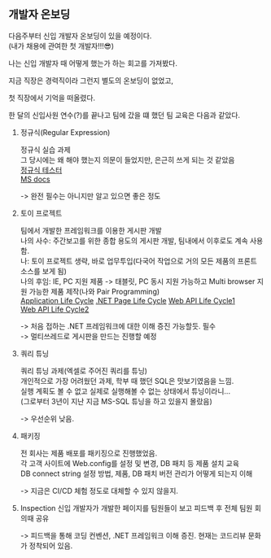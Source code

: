 ## 개발자 온보딩

다음주부터 신입 개발자 온보딩이 있을 예정이다.  
(내가 채용에 관여한 첫 개발자!!!😎)  

나는 신입 개발자 때 어떻게 했는가 하는 회고를 가져봤다.    

지금 직장은 경력직이라 그런지 별도의 온보딩이 없었고,  

첫 직장에서 기억을 떠올렸다.  

한 달의 신입사원 연수(?)를 끝나고 팀에 갔을 떄 했던 팀 교육은 다음과 같았다.

1. 정규식(Regular Expression)

   정규식 실습 과제  
   그 당시에는 왜 해야 했는지 의문이 들었지만, 은근히 쓰게 되는 것 같았음  
   [정규식 테스터](http://regexstorm.net/tester)  
   [MS docs](https://docs.microsoft.com/en-us/dotnet/standard/base-types/regular-expression-language-quick-reference)  

   -> 완전 필수는 아니지만 알고 있으면 좋은 정도

2. 토이 프로젝트

   팀에서 개발한 프레임워크를 이용한 게시판 개발  
   나의 사수: 주간보고를 위한 종합 용도의 게시판 개발, 팀내에서 이후로도 계속 사용함.  
   나: 토이 프로젝트 생략, 바로 업무투입(다국어 작업으로 거의 모든 제품의 프론트 소스를 보게 됨)  
   나의 후임: IE, PC 지원 제품 -> 태블릿, PC 동시 지원 가능하고 Multi browser 지원 가능한 제품 제작(나와 Pair Programming)  
   [Application Life Cycle](https://docs.microsoft.com/en-us/previous-versions/dotnet/netframework-3.0/ms178473(v=vs.85)?redirectedfrom=MSDN)  
   [.NET Page Life Cycle](https://docs.microsoft.com/en-us/previous-versions/aspnet/ms178472(v=vs.100))  
   [Web API Life Cycle1](https://www.dotnetcurry.com/aspnet/888/aspnet-webapi-message-lifecycle)  
   [Web API Life Cycle2](https://www.asp.net/media/4071077/aspnet-web-api-poster.pdf)  

   -> 처음 접하는 .NET 프레임워크에 대한 이해 증진 가능할듯. 필수  
   -> 멀티쓰레드로 게시판을 만드는  진행할 예정

3. 쿼리 튜닝

   쿼리 튜닝 과제(엑셀로 주어진 쿼리를 튜닝)  
   개인적으로 가장 어려웠던 과제, 학부 때 했던 SQL은 맛보기였음을 느낌.  
   실행 계획도 볼 수 없고 실제로 실행해볼 수 없는 상태에서 튜닝이라니...  
   (그로부터 3년이 지난 지금 MS-SQL 튜닝을 하고 있을지 몰랐음)  

   -> 우선순위 낮음.

4. 패키징

   전 회사는 제품 배포를 패키징으로 진행했었음.  
   각 고객 사이트에 Web.config를 설정 및 변경, DB 패치 등 제품 설치 교육  
   DB connect string 설정 방법, 제품, DB 패치 버전 관리가 어떻게 되는지 이해  

   -> 지금은 CI/CD 체험 정도로 대체할 수 있지 않을지.

5. Inspection
   신입 개발자가 개발한 페이지를 팀원들이 보고 피드백 후 전체 팀원 회의때 공유

   -> 피드백을 통해 코딩 컨벤션, .NET 프레임워크 이해 증진. 현재는 코드리뷰 문화가 정착되어 있음.